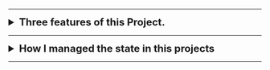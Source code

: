 ***
<details>
<summary style="font-weight: bold; font-size:20px" >Three features of this Project.</summary>

```
1. In this projects, You can easily buy courses.

2. You can't cross 20 hour credit limit.

3. Also You can't add similar course in second time.
```
</details>

***

<details>
<summary style="font-weight: bold; font-size:20px" >How I managed the state in this projects</summary>

```
Basically, In this projects, I use three react built-in useState hook. Specifically, I used cart, remaining and totalTime to add data of the shopping cart and credit hours. Then I set initial value for the cart of an empty array [],  For remaining I set the default number 20 and finally I set default number 0 for totalTime. Now I complete the set initialized the state variables with their initial values. Then I declare an function that name is handelAddToCart. This function will manage state updates based on user actions. Like showing Error toast message, adding course in the cart. Then I connect to other components in the main App Component. When I complete all state component, then I showing display the state data (totalTime, remaining, and cart items) in the user interface.
```
</details>

***